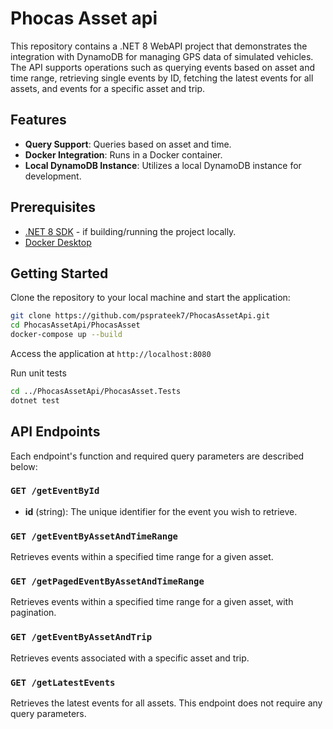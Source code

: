 # Phocas Asset api

This repository contains a .NET 8 WebAPI project that demonstrates the integration with DynamoDB for managing GPS data of simulated vehicles. The API supports operations such as querying events based on asset and time range, retrieving single events by ID, fetching the latest events for all assets, and events for a specific asset and trip.

## Features

- **Query Support**: Queries based on asset and time.
- **Docker Integration**: Runs in a Docker container.
- **Local DynamoDB Instance**: Utilizes a local DynamoDB instance for development.


## Prerequisites

- [.NET 8 SDK](https://dotnet.microsoft.com/en-us/download/dotnet/8.0) - if building/running the project locally.
- [Docker Desktop](https://www.docker.com/products/docker-desktop)

## Getting Started

Clone the repository to your local machine and start the application:

```bash
git clone https://github.com/psprateek7/PhocasAssetApi.git
cd PhocasAssetApi/PhocasAsset
docker-compose up --build
```

Access the application at
`http://localhost:8080`

Run unit tests
```bash
cd ../PhocasAssetApi/PhocasAsset.Tests
dotnet test
```

## API Endpoints

Each endpoint's function and required query parameters are described below:

### `GET /getEventById`
- **id** (string): The unique identifier for the event you wish to retrieve.

### `GET /getEventByAssetAndTimeRange`
Retrieves events within a specified time range for a given asset.

### `GET /getPagedEventByAssetAndTimeRange`
Retrieves events within a specified time range for a given asset, with pagination.

### `GET /getEventByAssetAndTrip`
Retrieves events associated with a specific asset and trip.

### `GET /getLatestEvents`
Retrieves the latest events for all assets. This endpoint does not require any query parameters.
